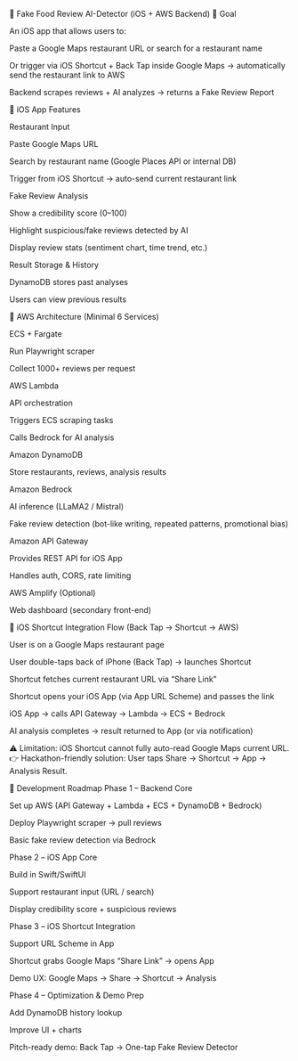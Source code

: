 📱 Fake Food Review AI-Detector (iOS + AWS Backend)
🔹 Goal

An iOS app that allows users to:

Paste a Google Maps restaurant URL or search for a restaurant name

Or trigger via iOS Shortcut + Back Tap inside Google Maps → automatically send the restaurant link to AWS

Backend scrapes reviews + AI analyzes → returns a Fake Review Report

🔹 iOS App Features

Restaurant Input

Paste Google Maps URL

Search by restaurant name (Google Places API or internal DB)

Trigger from iOS Shortcut → auto-send current restaurant link

Fake Review Analysis

Show a credibility score (0–100)

Highlight suspicious/fake reviews detected by AI

Display review stats (sentiment chart, time trend, etc.)

Result Storage & History

DynamoDB stores past analyses

Users can view previous results

🔹 AWS Architecture (Minimal 6 Services)

ECS + Fargate

Run Playwright scraper

Collect 1000+ reviews per request

AWS Lambda

API orchestration

Triggers ECS scraping tasks

Calls Bedrock for AI analysis

Amazon DynamoDB

Store restaurants, reviews, analysis results

Amazon Bedrock

AI inference (LLaMA2 / Mistral)

Fake review detection (bot-like writing, repeated patterns, promotional bias)

Amazon API Gateway

Provides REST API for iOS App

Handles auth, CORS, rate limiting

AWS Amplify (Optional)

Web dashboard (secondary front-end)

🔹 iOS Shortcut Integration
Flow (Back Tap → Shortcut → AWS)

User is on a Google Maps restaurant page

User double-taps back of iPhone (Back Tap) → launches Shortcut

Shortcut fetches current restaurant URL via “Share Link”

Shortcut opens your iOS App (via App URL Scheme) and passes the link

iOS App → calls API Gateway → Lambda → ECS + Bedrock

AI analysis completes → result returned to App (or via notification)

⚠️ Limitation: iOS Shortcut cannot fully auto-read Google Maps current URL.
👉 Hackathon-friendly solution: User taps Share → Shortcut → App → Analysis Result.


🔹 Development Roadmap
Phase 1 – Backend Core 

Set up AWS (API Gateway + Lambda + ECS + DynamoDB + Bedrock)

Deploy Playwright scraper → pull reviews

Basic fake review detection via Bedrock

Phase 2 – iOS App Core

Build in Swift/SwiftUI

Support restaurant input (URL / search)

Display credibility score + suspicious reviews

Phase 3 – iOS Shortcut Integration 

Support URL Scheme in App

Shortcut grabs Google Maps “Share Link” → opens App

Demo UX: Google Maps → Share → Shortcut → Analysis

Phase 4 – Optimization & Demo Prep 

Add DynamoDB history lookup

Improve UI + charts

Pitch-ready demo: Back Tap → One-tap Fake Review Detector